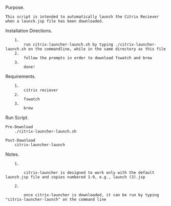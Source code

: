 Purpose.

	This script is intended to automatically launch the Citrix Reciever when a launch.jsp file has been downloaded. 

Installation Directions.

		1. 
			run citrix-launcher-launch.sh by typing ./citrix-launcher-launch.sh on the commandline, while in the same directory as this file
		2. 
			follow the prompts in order to download fswatch and brew 
		3.
			done!

Requirements.

		1.
			citrix reciever
		2.
			fswatch
		3.
			brew   

Run Script.
	
	Pre-Download
		./citrix-launcher-launch.sh
	
	Post-Download
		citrix-launcher-launch

Notes.
		
		1.
		
			citrix-launcher is designed to work only with the default launch.jsp file and copies numbered 1-9, e.g., launch (3).jsp

		2. 

			once citrix-launcher is downloaded, it can be run by typing "citrix-launcher-launch" on the command line 
	
